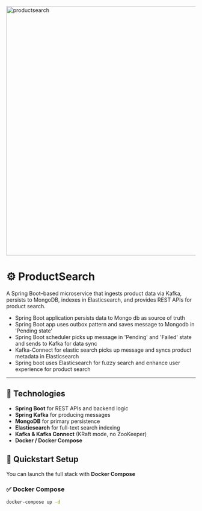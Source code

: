 <img width="693" height="661" alt="productsearch" src="https://github.com/user-attachments/assets/6ac8ba26-34dd-4b16-ad82-88b873036fb8" />


# ⚙ ProductSearch

A Spring Boot–based microservice that ingests product data via Kafka, persists to MongoDB, indexes in Elasticsearch, and provides REST APIs for product search.

- Spring Boot application persists data to Mongo db as source of truth
- Spring Boot app uses outbox pattern and saves message to Mongodb in 'Pending state'
- Spring Boot scheduler picks up message in 'Pending' and 'Failed' state and sends to Kafka for data sync
- Kafka-Connect for elastic search picks up message and syncs product metadata in Elasticsearch
- Spring boot uses Elasticsearch for fuzzy search and enhance user experience for product search


---

## 🔧 Technologies

- **Spring Boot** for REST APIs and backend logic  
- **Spring Kafka** for producing messages  
- **MongoDB** for primary persistence  
- **Elasticsearch** for full-text search indexing  
- **Kafka & Kafka Connect** (KRaft mode, no ZooKeeper)  
- **Docker / Docker Compose**

## 🚀 Quickstart Setup

You can launch the full stack with **Docker Compose** 

### ✅ Docker Compose

```bash
docker-compose up -d


